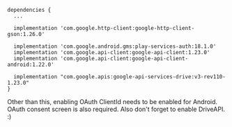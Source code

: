     dependencies {  
	  ...
      
      implementation 'com.google.http-client:google-http-client-gson:1.26.0'  
      
      implementation 'com.google.android.gms:play-services-auth:18.1.0'  
      implementation 'com.google.api-client:google-api-client:1.23.0'  
      implementation 'com.google.api-client:google-api-client-android:1.22.0'  
      
      implementation "com.google.apis:google-api-services-drive:v3-rev110-1.23.0"  
    }
Other than this, enabling OAuth ClientId needs to be enabled for Android. OAuth consent screen is also required.
Also don't forget to enable DriveAPI. :)
